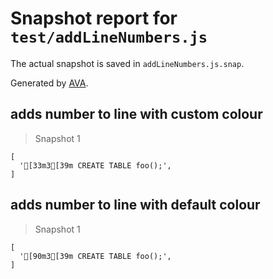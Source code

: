 # Snapshot report for `test/addLineNumbers.js`

The actual snapshot is saved in `addLineNumbers.js.snap`.

Generated by [AVA](https://ava.li).

## adds number to line with custom colour

> Snapshot 1

    [
      '[33m3[39m CREATE TABLE foo();',
    ]

## adds number to line with default colour

> Snapshot 1

    [
      '[90m3[39m CREATE TABLE foo();',
    ]
